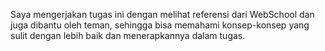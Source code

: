 Saya mengerjakan tugas ini dengan melihat referensi dari WebSchool dan juga dibantu oleh teman, sehingga bisa memahami konsep-konsep yang sulit dengan lebih baik dan menerapkannya dalam tugas.
